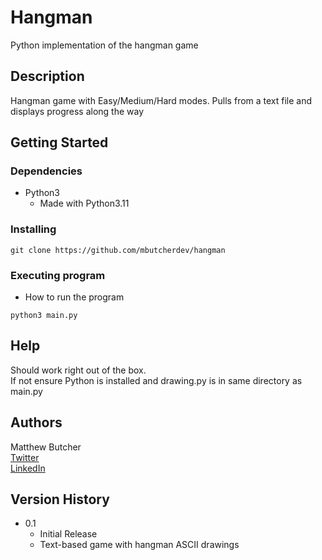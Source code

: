 # Hangman

Python implementation of the hangman game

## Description

Hangman game with Easy/Medium/Hard modes.
Pulls from a text file and displays progress along the way

## Getting Started

### Dependencies

* Python3
  * Made with Python3.11

### Installing

```
git clone https://github.com/mbutcherdev/hangman
```

### Executing program

* How to run the program
```
python3 main.py
```

## Help

Should work right out of the box.  
If not ensure Python is installed and drawing.py is in same directory as main.py

## Authors

Matthew Butcher  
[Twitter](https://twitter.com/mbutcherdev)  
[LinkedIn](https://www.linkedin.com/in/mbutcherdev/)

## Version History

* 0.1
  * Initial Release
  * Text-based game with hangman ASCII drawings

